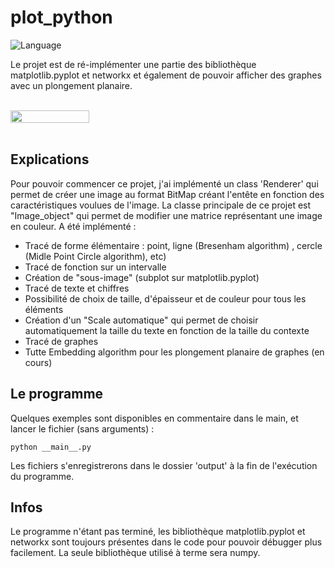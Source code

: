 # plot_python
![Language](https://img.shields.io/badge/Language-Python-f2cb1b)
<br/>

Le projet est de ré-implémenter une partie des bibliothèque matplotlib.pyplot et networkx et également de pouvoir afficher des graphes avec un plongement planaire.

<br/>

<div style="display: flex; align-items: center;">
    <img src="https://i.imgur.com/ao0JzHl.png" style="width: 50%;">
</div>



<br/>


## Explications

Pour pouvoir commencer ce projet, j'ai implémenté un class 'Renderer' qui permet de créer une image au format BitMap créant l'entête en fonction des caractéristiques voulues de l'image.
La classe principale de ce projet est "Image_object" qui permet de modifier une matrice représentant une image en couleur.
A été implémenté :
- Tracé de forme élémentaire : point, ligne (Bresenham algorithm) , cercle (Midle Point Circle algorithm), etc)
- Tracé de fonction sur un intervalle
- Création de "sous-image" (subplot sur matplotlib.pyplot)
- Tracé de texte et chiffres
- Possibilité de choix de taille, d'épaisseur et de couleur pour tous les éléments
- Création d'un "Scale automatique" qui permet de choisir automatiquement la taille du texte en fonction de la taille du contexte
- Tracé de graphes
- Tutte Embedding algorithm pour les plongement planaire de graphes (en cours)

## Le programme
Quelques exemples sont disponibles en commentaire dans le main, et lancer le fichier (sans arguments) :

    python __main__.py 
    
Les fichiers s'enregistrerons dans le dossier 'output' à la fin de l'exécution du programme.

## Infos
Le programme n'étant pas terminé, les bibliothèque matplotlib.pyplot et networkx sont toujours présentes dans le code pour pouvoir débugger plus facilement.
La seule bibliothèque utilisé à terme sera numpy.


